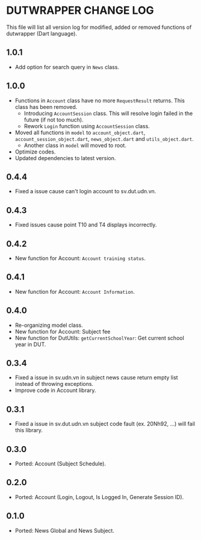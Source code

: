 # DUTWRAPPER CHANGE LOG

This file will list all version log for modified, added or removed functions of dutwrapper (Dart language).

## 1.0.1
- Add option for search query in `News` class.

## 1.0.0
- Functions in `Account` class have no more `RequestResult` returns. This class has been removed.
  - Introducing `AccountSession` class. This will resolve login failed in the future (if not too much).
  - Rework `Login` function using `AccountSession` class.
- Moved all functions in `model` to `account_object.dart`, `account_session_object.dart`, `news_object.dart` and `utils_object.dart`.
  - Another class in `model` will moved to root.
- Optimize codes.
- Updated dependencies to latest version.

## 0.4.4
- Fixed a issue cause can't login account to sv.dut.udn.vn.

## 0.4.3
- Fixed issues cause point T10 and T4 displays incorrectly.

## 0.4.2
- New function for Account: `Account training status`.

## 0.4.1
- New function for Account: `Account Information`.

## 0.4.0
- Re-organizing model class.
- New function for Account: Subject fee
- New function for DutUtils: `getCurrentSchoolYear`: Get current school year in DUT.

## 0.3.4
- Fixed a issue in sv.udn.vn in subject news cause return empty list instead of throwing exceptions.
- Improve code in Account library.

## 0.3.1
- Fixed a issue in sv.dut.udn.vn subject code fault (ex. 20Nh92, ...) will fail this library.

## 0.3.0
- Ported: Account (Subject Schedule).

## 0.2.0
- Ported: Account (Login, Logout, Is Logged In, Generate Session ID).

## 0.1.0
- Ported: News Global and News Subject.
